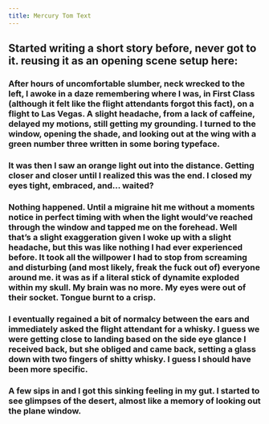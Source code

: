 ```yaml
---
title: Mercury Tom Text
---
```


## Started writing a short story before, never got to it. reusing it as an opening scene setup here:
### After hours of uncomfortable slumber, neck wrecked to the left, I awoke in a daze remembering where I was, in First Class (although it felt like the flight attendants forgot this fact), on a flight to Las Vegas. A slight headache, from a lack of caffeine, delayed my motions, still getting my grounding. I turned to the window, opening the shade, and looking out at the wing with a green number three written in some boring typeface. 

### It was then I saw an orange light out into the distance. Getting closer and closer until I realized this was the end. I closed my eyes tight, embraced, and... waited?

### Nothing happened. Until a migraine hit me without a moments notice in perfect timing with when the light would’ve reached through the window and tapped me on the forehead. Well that’s a slight exaggeration given I woke up with a slight headache, but this was like nothing I had ever experienced before. It took all the willpower I had to stop from screaming and disturbing (and most likely, freak the fuck out of) everyone around me. it was as if a literal stick of dynamite exploded within my skull. My brain was no more. My eyes were out of their socket. Tongue burnt to a crisp. 

### I eventually regained a bit of normalcy between the ears and immediately asked the flight attendant for a whisky. I guess we were getting close to landing based on the side eye glance I received back, but she obliged and came back, setting a glass down with two fingers of shitty whisky. I guess I should have been more specific. 

### A few sips in and I got this sinking feeling in my gut. I started to see glimpses of the desert, almost like a memory of looking out the plane window. 
